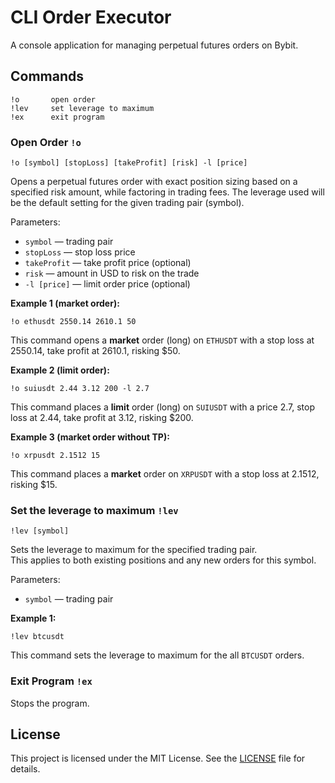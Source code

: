 # CLI Order Executor

A console application for managing perpetual futures orders on Bybit.

## Commands

    !o       open order
    !lev     set leverage to maximum
    !ex      exit program

### Open Order `!o`

```
!o [symbol] [stopLoss] [takeProfit] [risk] -l [price]
```

Opens a perpetual futures order with exact position sizing based on a specified risk amount, while factoring in trading fees. The leverage used will be the default setting for the given trading pair (symbol).

Parameters:

- `symbol` — trading pair
- `stopLoss` — stop loss price
- `takeProfit` — take profit price (optional)
- `risk` — amount in USD to risk on the trade
- `-l [price]` — limit order price (optional)

**Example 1 (market order):**

```
!o ethusdt 2550.14 2610.1 50
```

This command opens a **market** order (long) on `ETHUSDT` with a stop loss at 2550.14, take profit at 2610.1, risking $50.

**Example 2 (limit order):**

```
!o suiusdt 2.44 3.12 200 -l 2.7
```

This command places a **limit** order (long) on `SUIUSDT` with a price 2.7, stop loss at 2.44, take profit at 3.12, risking $200.

**Example 3 (market order without TP):**

```
!o xrpusdt 2.1512 15
```

This command places a **market** order on `XRPUSDT` with a stop loss at 2.1512, risking $15.

### Set the leverage to maximum `!lev`

```
!lev [symbol]
```

Sets the leverage to maximum for the specified trading pair.  
This applies to both existing positions and any new orders for this symbol.

Parameters:

- `symbol` — trading pair

**Example 1:**

```
!lev btcusdt
```

This command sets the leverage to maximum for the all `BTCUSDT` orders.

### Exit Program `!ex`

Stops the program.

## License

This project is licensed under the MIT License. See the [LICENSE](LICENSE) file for details.